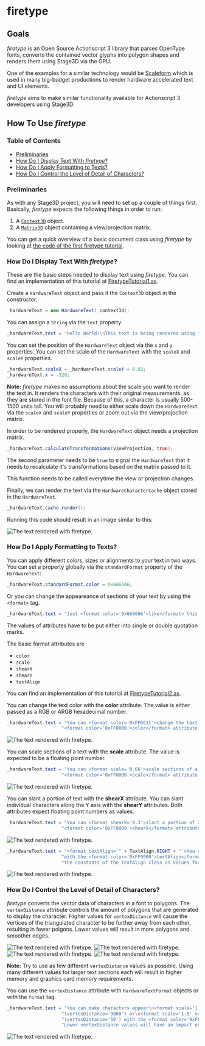 # firetype

## Goals

*firetype* is an Open Source Actionscript 3 library that parses OpenType fonts, converts the contained vector glyphs into polygon shapes and renders them using Stage3D via the GPU.

One of the examples for a similar technology would be [Scaleform](http://gameware.autodesk.com/scaleform) which is used in many big-budget productions to render hardware accelerated text and UI elements.

*firetype* aims to make similar functionality available for Actionscript 3 developers using Stage3D.

## How To Use *firetype*

### Table of Contents

* [Preliminaries](#preliminaries)
* [How Do I Display Text With *firetype*?](#how-do-i-display-text-with-firetype)
* [How Do I Apply Formatting to Texts?](#how-do-i-apply-formatting-to-texts)
* [How Do I Control the Level of Detail of Characters?](#how-do-i-control-the-level-of-detail-of-characters)

### Preliminaries

As with any Stage3D project, you will need to set up a couple of things first. Basically, *firetype* expects the following things in order to run:

1. A [`Context3D`](http://help.adobe.com/en_US/FlashPlatform/reference/actionscript/3/flash/display3D/Context3D.html) object.
1. A [`Matrix3D`](http://help.adobe.com/en_US/FlashPlatform/reference/actionscript/3/flash/geom/Matrix3D.html) object containing a view/projection matrix.

You can get a quick overview of a basic document class using *firetype* by looking at [the code of the first firetype tutorial](https://github.com/MaxDidIt/firetype/blob/master/src/test/flash/de/maxdidit/hardware/font/FiretypeTutorial1.as).

### How Do I Display Text With *firetype*?

These are the basic steps needed to display text using *firetype*. You can find an implementation of this tutorial at [FiretypeTutorial1.as](https://github.com/MaxDidIt/firetype/blob/master/src/test/flash/de/maxdidit/hardware/font/FiretypeTutorial1.as).

Create a `HardwareText` object and pass it the `Context3D` object in the constructor.

```ActionScript
_hardwareText = new HardwareText(_context3d);
```

You can assign a `String` via the `text` property.

```ActionScript
_hardwareText.text = "Hello World!\nThis text is being rendered using firetype!";
```

You can set the position of the `HardwareText` object via the `x` and `y` properties. You can set the scale of the `HardwareText` with the `scaleX` and `scaleY` properties.

```ActionScript
_hardwareText.scaleX = _hardwareText.scaleY = 0.02;
_hardwareText.x = -320;
```

**Note:** *firetype* makes no assumptions about the scale you want to render the text in. It renders the characters with their original measurements, as they are stored in the font file. Because of this, a character is usually 500-1500 units tall. You will probably need to either scale down the `HardwareText` via the `scaleX` and `scaleY` properties or zoom out via the view/projection matrix.

In order to be rendered properly, the `HardwareText` object needs a projection matrix.

```ActionScript
_hardwareText.calculateTransformations(viewProjection, true);
```

The second parameter needs to be `true` to signal the `HardwareText` that it needs to recalculate it's transformations based on the matrix passed to it.

This function needs to be called everytime the view or projection changes.

Finally, we can render the text via the `HardwareCharacterCache` object stored in the `HardwareText`.

```ActionScript
_hardwareText.cache.render();
```

Running this code should result in an image similar to this:

![The text rendered with firetype.](http://www.max-did-it.com/projects/firetype/tutorial1_result.png)

### How Do I Apply Formatting to Texts?

You can apply different colors, sizes or alignments to your text in two ways.
You can set a property globally via the `standardFormat` property of the `HardwareText`:

```ActionScript
_hardwareText.standardFormat.color = 0x666666;
```

Or you can change the appeareance of sections of your text by using the `<format>` tag. 
```Actionscript
_hardwareText.text = "Just <format color='0x666666'>like</format> this.";
```
The values of attributes have to be put either into single or double quotation marks.

The basic format attributes are
* `color`
* `scale`
* `shearX`
* `shearY`
* `textAlign`

You can find an implementation of this tutorial at [FiretypeTutorial2.as](https://github.com/MaxDidIt/firetype/blob/master/src/test/flash/de/maxdidit/hardware/font/FiretypeTutorial2.as).

You can change the text color with the **color** attribute. The value is either passed as a RGB or ARGB hexadecimal number.
```ActionScript
_hardwareText.text = "You can <format color='0xFF6611'>change the text color</format> with the " + 
					"<format color='0xFF0000'>color</format> attribute.";
```
![The text rendered with firetype.](http://www.max-did-it.com/projects/firetype/tutorial2_result2.png)

You can scale sections of a text with the **scale** attribute. The value is expected to be a floating point number.
```ActionScript
_hardwareText.text = "You can <format scale='0.66'>scale sections of a text</format> with the " + 
					"<format color='0xFF0000'>scale</format> attribute.";
```
![The text rendered with firetype.](http://www.max-did-it.com/projects/firetype/tutorial2_result1.png)

You can slant a portion of text with the **shearX** attribute. You can slant individual characters along the Y axis with the **shearY** attributes. Both attributes expect floating point numbers as values.
```ActionScript
_hardwareText.text = "You can <format shearX='0.3'>slant a portion of a text</format> with the " + 
					"<format color='0xFF0000'>shearX</format> attribute.";
```
![The text rendered with firetype.](http://www.max-did-it.com/projects/firetype/tutorial2_result3.png)

```ActionScript
_hardwareText.text = "<format textAlign='" + TextAlign.RIGHT + "'>You can set the text alignment " +
					"with the <format color='0xFF0000'>textAlign</format> attribute. You should use " + 
					"the constants of the TextAlign class as values for the attribute.\n</format>";
```
![The text rendered with firetype.](http://www.max-did-it.com/projects/firetype/tutorial2_result5.png)

### How Do I Control the Level of Detail of Characters?

*firetype* converts the vector data of characters in a font to polygons. The `vertexDistance` attribute controls the amount of polygons that are generated to display the character. Higher values for `vertexDistance` will cause the vertices of the triangulated character to be further away from each other, resulting in fewer polgons. Lower values will result in more polygons and smoother edges.

![The text rendered with firetype.](http://www.max-did-it.com/projects/firetype/precision400.png)
![The text rendered with firetype.](http://www.max-did-it.com/projects/firetype/precision200.png)
![The text rendered with firetype.](http://www.max-did-it.com/projects/firetype/precision100.png)
![The text rendered with firetype.](http://www.max-did-it.com/projects/firetype/precision50.png)

**Note:** Try to use as few different `vertexDistance` values as possible. Using many different values for larger text sections each will result in higher memory and graphics card memory requirements.

You can use the `vertexDistance` attribute with `HardwareTextFormat` objects or with the `format` tag.

```ActionScript
_hardwareText.text = "You can make characters appear\n<format scale='1.5' vertexDistance='3000'>edged</format> " + 
					"(vertexDistance='3000') or\n<format scale='1.5' vertexDistance='50'>smooth</format> " +
					"(vertexDistance='50') with the <format color='0xFF0000'>vertexDistance</format> attribute. " + 
					"Lower vertexDistance values will have an impact on performance.";
```
![The text rendered with firetype.](http://www.max-did-it.com/projects/firetype/tutorial2_result4.png)
